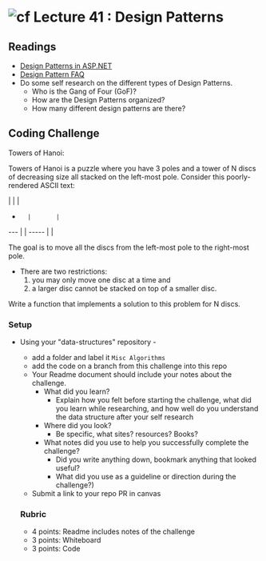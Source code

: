 ![cf](http://i.imgur.com/7v5ASc8.png) Lecture 41 : Design Patterns
=====================================

## Readings
- [Design Patterns in ASP.NET](https://www.codeproject.com/Articles/738043/Design-Patterns-in-ASP-NET)
- [Design Pattern FAQ](https://www.codeproject.com/Articles/28309/Design-pattern-FAQ-Part-Training)
- Do some self research on the different types of Design Patterns.
	- Who is the Gang of Four (GoF)? 
	- How are the Design Patterns organized?
	- How many different design patterns are there?

## Coding Challenge
Towers of Hanoi:

Towers of Hanoi is a puzzle where you have 3 poles and a tower of N discs of decreasing size all stacked on the left-most pole. Consider this poorly-rendered ASCII text:

  |       |       |
  -       |       |
 ---      |       |
-----     |       |

The goal is to move all the discs from the left-most pole to the right-most pole. 

- There are two restrictions:
	1) you may only move one disc at a time and 
	2) a larger disc cannot be stacked on top of a smaller disc.

Write a function that implements a solution to this problem for N discs.


### Setup
- Using your "data-structures" repository -
  - add a folder and label it `Misc Algorithms`
  - add the code on a branch from this challenge into this repo
  - Your Readme document should include your notes about the challenge.
	- What did you learn? 
		- Explain how you felt before starting the challenge, what did you learn while researching, and how well do you understand the data structure after your self research
	- Where did you look? 
		- Be specific, what sites? resources? Books?
	- What notes did you use to help you successfully complete the challenge? 
		- Did you write anything down, bookmark anything that looked useful? 
		- What did you use as a guideline or direction during the challenge?)
  - Submit a link to your repo PR in canvas
  
  
  ### Rubric
  - 4 points: Readme includes notes of the challenge
  - 3 points: Whiteboard 
  - 3 points: Code